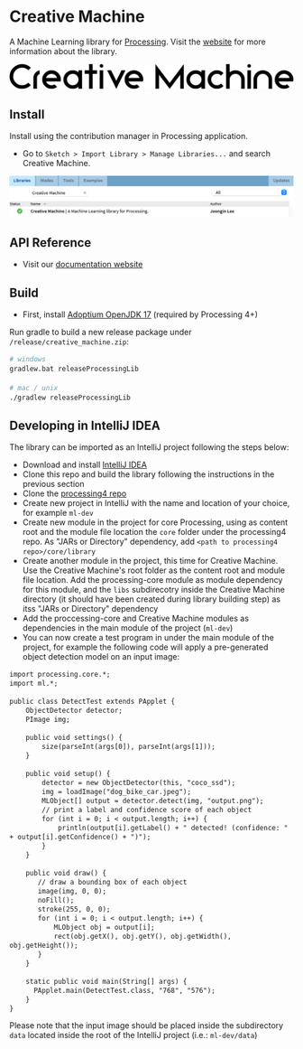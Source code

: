 # Creative Machine

A Machine Learning library for [Processing](https://processing.org/). Visit the [website](https://jjeongin.github.io/creative-machine/reference/tutorial) for more information about the library.

![Creative Machine Logo](./images/creative-machine-logo.svg)

## Install
Install using the contribution manager in Processing application. 

- Go to ```Sketch > Import Library > Manage Libraries...``` and search  Creative Machine.

![Install in Processing App](./images/install-screenshot.png)

## API Reference
- Visit our [documentation website](https://jjeongin.github.io/creative-machine)

## Build
- First, install [Adoptium OpenJDK 17](https://adoptium.net/) (required by Processing 4+)

Run gradle to build a new release package under `/release/creative_machine.zip`:

```bash
# windows
gradlew.bat releaseProcessingLib

# mac / unix
./gradlew releaseProcessingLib
```

## Developing in IntelliJ IDEA

The library can be imported as an IntelliJ project following the steps below:

- Download and install [IntelliJ IDEA](https://www.jetbrains.com/idea/download/)
- Clone this repo and build the library following the instructions in the previous section
- Clone the [processing4 repo](https://github.com/processing/processing4)
- Create new project in IntelliJ with the name and location of your choice, for example ```ml-dev```
- Create new module in the project for core Processing, using as content root and the module file location the ```core``` folder under the processing4 repo. As "JARs or Directory" dependency, add ```<path to processing4 repo>/core/library```
- Create another module in the project, this time for Creative Machine. Use the Creative Machine's root folder as the content root and module file location. Add the processing-core module as module dependency for this module, and the ```libs``` subdirecotry inside the Creative Machine directory (it should have been created during library building step) as itss "JARs or Directory" dependency
- Add the proccessing-core and Creative Machine modules as dependencies in the main module of the project (```ml-dev```)
- You can now create a test program in under the main module of the project, for example the following code will apply a pre-generated object detection model on an input image:

```
import processing.core.*;
import ml.*;

public class DetectTest extends PApplet {
    ObjectDetector detector;
    PImage img;

    public void settings() {
        size(parseInt(args[0]), parseInt(args[1]));
    }

    public void setup() {
        detector = new ObjectDetector(this, "coco_ssd");
        img = loadImage("dog_bike_car.jpeg");
        MLObject[] output = detector.detect(img, "output.png");
        // print a label and confidence score of each object
        for (int i = 0; i < output.length; i++) {
            println(output[i].getLabel() + " detected! (confidence: " + output[i].getConfidence() + ")");
        }
    }

    public void draw() {
       // draw a bounding box of each object
       image(img, 0, 0);
       noFill();
       stroke(255, 0, 0);
       for (int i = 0; i < output.length; i++) {
           MLObject obj = output[i];
           rect(obj.getX(), obj.getY(), obj.getWidth(), obj.getHeight());
       }
    }

    static public void main(String[] args) {
      PApplet.main(DetectTest.class, "768", "576");
    }
}
```

Please note that the input image should be placed inside the subdirectory ```data``` located inside the root of the IntelliJ project (i.e.: ```ml-dev/data```)